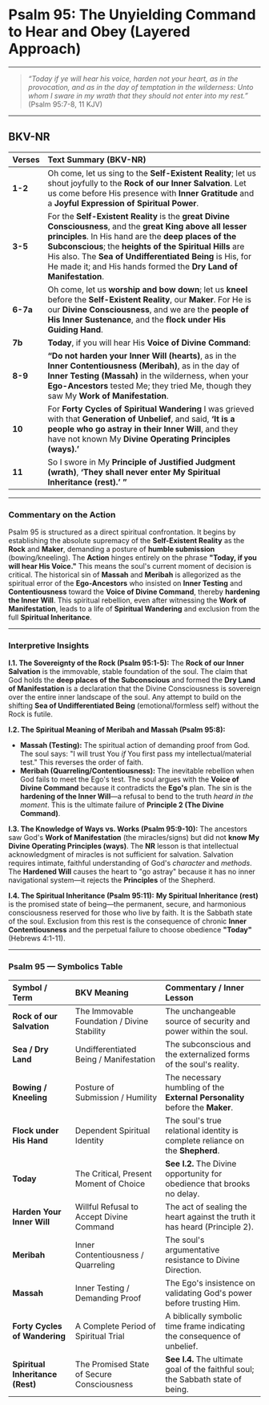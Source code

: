 # **Psalm 95: The Unyielding Command to Hear and Obey (Layered Approach)**

---

> *“Today if ye will hear his voice, harden not your heart, as in the provocation, and as in the day of temptation in the wilderness: Unto whom I sware in my wrath that they should not enter into my rest.”* (Psalm 95:7-8, 11 KJV)

---

## **BKV-NR**

| Verses | Text Summary (BKV-NR) |
| :--- | :--- |
| **1-2** | Oh come, let us sing to the **Self-Existent Reality**; let us shout joyfully to the **Rock of our Inner Salvation**. Let us come before His presence with **Inner Gratitude** and a **Joyful Expression of Spiritual Power**. |
| **3-5** | For the **Self-Existent Reality** is the **great Divine Consciousness**, and the **great King above all lesser principles**. In His hand are the **deep places of the Subconscious**; the **heights of the Spiritual Hills** are His also. The **Sea of Undifferentiated Being** is His, for He made it; and His hands formed the **Dry Land of Manifestation**. |
| **6-7a** | Oh come, let us **worship and bow down**; let us **kneel** before the **Self-Existent Reality**, our **Maker**. For He is our **Divine Consciousness**, and we are the **people of His Inner Sustenance**, and the **flock under His Guiding Hand**. |
| **7b** | **Today**, if you will hear His **Voice of Divine Command**: |
| **8-9** | **“Do not harden your Inner Will (hearts)**, as in the **Inner Contentiousness (Meribah)**, as in the day of **Inner Testing (Massah)** in the wilderness, when your **Ego-Ancestors** tested Me; they tried Me, though they saw My **Work of Manifestation**. |
| **10** | For **Forty Cycles of Spiritual Wandering** I was grieved with that **Generation of Unbelief**, and said, **‘It is a people who go astray in their Inner Will**, and they have not known My **Divine Operating Principles (ways).’** |
| **11** | So I swore in My **Principle of Justified Judgment (wrath)**, **‘They shall never enter My Spiritual Inheritance (rest).’ ”** |

---

### **Commentary on the Action**

Psalm 95 is structured as a direct spiritual confrontation. It begins by establishing the absolute supremacy of the **Self-Existent Reality** as the **Rock** and **Maker**, demanding a posture of **humble submission** (bowing/kneeling). The **Action** hinges entirely on the phrase **"Today, if you will hear His Voice."** This means the soul's current moment of decision is critical. The historical sin of **Massah** and **Meribah** is allegorized as the spiritual error of the **Ego-Ancestors** who insisted on **Inner Testing** and **Contentiousness** toward the **Voice of Divine Command**, thereby **hardening the Inner Will**. This spiritual rebellion, even after witnessing the **Work of Manifestation**, leads to a life of **Spiritual Wandering** and exclusion from the full **Spiritual Inheritance**.

---

### **Interpretive Insights**

**I.1. The Sovereignty of the Rock (Psalm 95:1-5):** The **Rock of our Inner Salvation** is the immovable, stable foundation of the soul. The claim that God holds the **deep places of the Subconscious** and formed the **Dry Land of Manifestation** is a declaration that the Divine Consciousness is sovereign over the entire inner landscape of the soul. Any attempt to build on the shifting **Sea of Undifferentiated Being** (emotional/formless self) without the Rock is futile.

**I.2. The Spiritual Meaning of Meribah and Massah (Psalm 95:8):**
* **Massah (Testing):** The spiritual action of demanding proof from God. The soul says: "I will trust You *if* You first pass my intellectual/material test." This reverses the order of faith.
* **Meribah (Quarreling/Contentiousness):** The inevitable rebellion when God fails to meet the Ego's test. The soul argues with the **Voice of Divine Command** because it contradicts the **Ego's** plan. The sin is the **hardening of the Inner Will**—a refusal to bend to the truth *heard in the moment*. This is the ultimate failure of **Principle 2 (The Divine Command)**.

**I.3. The Knowledge of Ways vs. Works (Psalm 95:9-10):** The ancestors saw God's **Work of Manifestation** (the miracles/signs) but did not **know My Divine Operating Principles (ways)**. The **NR** lesson is that intellectual acknowledgment of miracles is not sufficient for salvation. Salvation requires intimate, faithful understanding of God's *character* and *methods*. The **Hardened Will** causes the heart to "go astray" because it has no inner navigational system—it rejects the **Principles** of the Shepherd.

**I.4. The Spiritual Inheritance (Psalm 95:11):** **My Spiritual Inheritance (rest)** is the promised state of being—the permanent, secure, and harmonious consciousness reserved for those who live by faith. It is the Sabbath state of the soul. Exclusion from this rest is the consequence of chronic **Inner Contentiousness** and the perpetual failure to choose obedience **"Today"** (Hebrews 4:1-11).

---

### **Psalm 95 — Symbolics Table**

| Symbol / Term | BKV Meaning | Commentary / Inner Lesson |
| :--- | :--- | :--- |
| **Rock of our Salvation** | The Immovable Foundation / Divine Stability | The unchangeable source of security and power within the soul. |
| **Sea / Dry Land** | Undifferentiated Being / Manifestation | The subconscious and the externalized forms of the soul's reality. |
| **Bowing / Kneeling** | Posture of Submission / Humility | The necessary humbling of the **External Personality** before the **Maker**. |
| **Flock under His Hand** | Dependent Spiritual Identity | The soul's true relational identity is complete reliance on the **Shepherd**. |
| **Today** | The Critical, Present Moment of Choice | **See I.2.** The Divine opportunity for obedience that brooks no delay. |
| **Harden Your Inner Will** | Willful Refusal to Accept Divine Command | The act of sealing the heart against the truth it has heard (Principle 2). |
| **Meribah** | Inner Contentiousness / Quarreling | The soul's argumentative resistance to Divine Direction. |
| **Massah** | Inner Testing / Demanding Proof | The Ego's insistence on validating God's power before trusting Him. |
| **Forty Cycles of Wandering** | A Complete Period of Spiritual Trial | A biblically symbolic time frame indicating the consequence of unbelief. |
| **Spiritual Inheritance (Rest)** | The Promised State of Secure Consciousness | **See I.4.** The ultimate goal of the faithful soul; the Sabbath state of being. |





